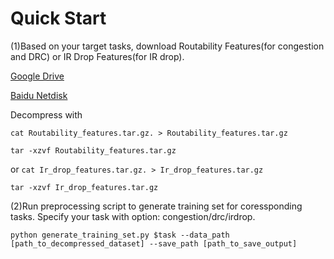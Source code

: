 # Quick Start

(1)Based on your target tasks, download Routability Features(for congestion and DRC) or IR Drop Features(for IR drop).

[Google Drive](https://drive.google.com/drive/folders/1zB002-Aq7OcW0NgiQbkS-GBdmn6hrmZM?usp=sharing)

[Baidu Netdisk](https://pan.baidu.com/s/1hZLH22b7LLHYg_ECbdHnJA?pwd=1yvz)

Decompress with

`cat Routability_features.tar.gz. > Routability_features.tar.gz`

`tar -xzvf Routability_features.tar.gz`

or 
`cat Ir_drop_features.tar.gz. > Ir_drop_features.tar.gz `

`tar -xzvf Ir_drop_features.tar.gz`


(2)Run preprocessing script to generate training set for coressponding tasks. Specify your task with option: congestion/drc/irdrop.

`python generate_training_set.py $task --data_path [path_to_decompressed_dataset] --save_path [path_to_save_output]`

